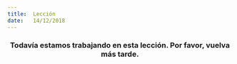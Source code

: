 ```yaml
---
title:  Lección
date:   14/12/2018
---
```


### <center>Todavía estamos trabajando en esta lección. Por favor, vuelva más tarde.</center>